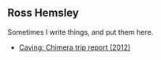## Ross Hemsley

Sometimes I write things, and put them here.

- [Caving: Chimera trip report (2012)](/pages/chimera)
